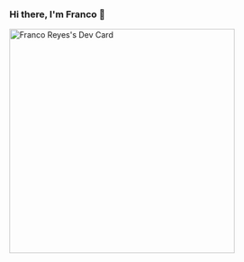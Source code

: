 ### Hi there, I'm Franco 👋
<a href="https://app.daily.dev/d3ksur"><img src="https://api.daily.dev/devcards/a4441ffac65b4893b042bd58b474c416.png?r=g3n" width="400" alt="Franco Reyes's Dev Card"/></a>
